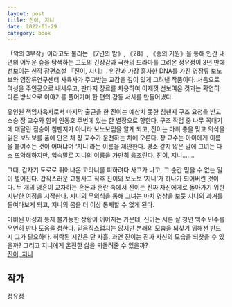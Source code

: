 ```yaml
---  
layout: post  
title: 진이, 지니  
date: 2022-01-29   
category: book  
---    
```

「악의 3부작」이라고도 불리는 《7년의 밤》, 《28》, 《종의 기원》을 통해 인간 내면의 어두운 숲을 탐색하는 고도의 긴장감과 극한의 드라마를 그려온 정유정이 3년 만에 선보이는 신작 장편소설 『진이, 지니』. 인간과 가장 흡사한 DNA를 가진 영장류 보노보와 영장류연구센터 사육사가 주고받는 교감을 깊이 있게 그려낸 작품이다. 처음으로 여성을 주인공으로 내세우고, 판타지 장르를 차용하여 이제껏 선보여온 것과는 확연히 다른 방식으로 이야기를 풀어가며 한 편의 감동 서사를 만들어냈다.


유인원 책임사육사로서 마지막 출근을 한 진이는 예상치 못한 침팬지 구조 요청을 받고 스승 장 교수와 함께 인동호 주변에 있는 한 별장으로 향한다. 구조 작업 중 나무 꼭대기에 매달린 짐승이 침팬지가 아니라 보노보임을 알게 되고, 진이는 마취 총을 맞고 의식을 잃은 보노보를 품에 안은 채 장 교수가 운전하는 차에 오른다. 장 교수는 아이에게 이름을 붙여주는 것이 어떠냐며 ‘지니’라는 이름을 제안한다. 평소 같지 않은 말에 그녀는 다소 뜨악해하지만, 입속말로 지니의 이름을 가만히 읊조린다. 진이, 지니……. 



그때, 갑자기 도로로 튀어나온 고라니를 피하려다 사고가 나고, 그 순간 믿을 수 없는 일이 벌어진다. 갑작스러운 교통사고 직후 진이와 보노보 ‘지니’가 하나가 되어버린 것이다. 두 개의 영혼이 교차하는 혼돈과 혼란 속에서 진이는 진짜 자신에게로 돌아가기 위한 지난한 여정을 시작한다. 지니의 무의식을 통해 그녀는 마치 영상을 보듯 지니의 과거를 들여다보게 되고, 지니의 몸을 더 이상 통제할 수 없게 된다. 



마비된 이성과 통제 불가능한 상황이 이어지는 가운데, 진이는 서른 살 청년 백수 민주를 우연히 만나 도움을 청한다. 믿음직스럽지는 않지만 본래의 모습을 되찾기 위해선 반드시 그가 필요하다. 허락된 시간은 단 사흘. 과연 진이는 진짜 자신의 모습을 되찾을 수 있을까? 그리고 지니에게 온전한 삶을 되돌려줄 수 있을까?  
[진이, 지니](http://www.kyobobook.co.kr/product/detailViewKor.laf?ejkGb=KOR&mallGb=KOR&barcode=9791189982140&orderClick=LEa&Kc=)    

## 작가
정유정  
